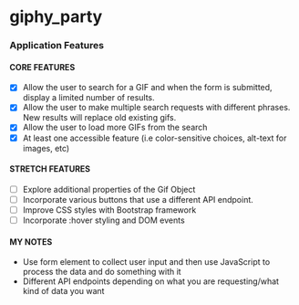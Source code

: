 # giphy_party
### Application Features
#### CORE FEATURES
- [x] Allow the user to search for a GIF and when the form is submitted, display a limited number of results.
- [x] Allow the user to make multiple search requests with different phrases. New results will replace old existing gifs.
- [x] Allow the user to load more GIFs from the search
- [x] At least one accessible feature (i.e color-sensitive choices, alt-text for images, etc)
#### STRETCH FEATURES
- [ ] Explore additional properties of the Gif Object
- [ ] Incorporate various buttons that use a different API endpoint.
- [ ] Improve CSS styles with Bootstrap framework
- [ ] Incorporate :hover styling and DOM events
#### MY NOTES
- Use form element to collect user input and then use JavaScript to process the data and do something with it
- Different API endpoints depending on what you are requesting/what kind of data you want